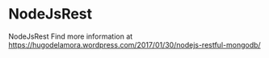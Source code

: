 # NodeJsRest
NodeJsRest
Find more information at https://hugodelamora.wordpress.com/2017/01/30/nodejs-restful-mongodb/
